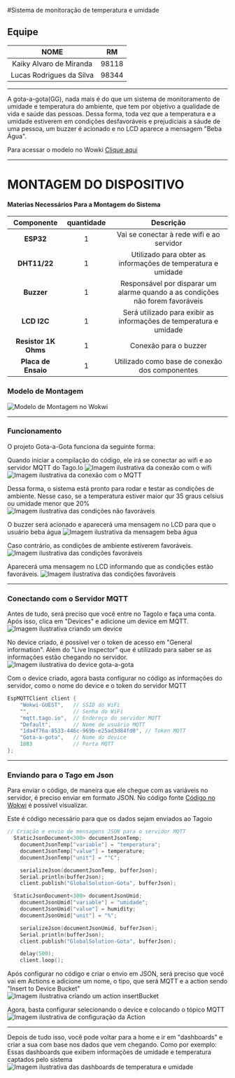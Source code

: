 #Sistema de monitoração de temperatura e umidade

## Equipe

|           NOME           |  RM   |
| :----------------------: | :---: |
| Kaiky Alvaro de Miranda  | 98118 |
| Lucas Rodrigues da Silva | 98344 |

---

A gota-a-gota(GG), nada mais é do que um sistema de monitoramento de umidade e temperatura do ambiente, que tem por objetivo a qualidade de vida e saúde das pessoas. Dessa forma, toda vez que a temperatura e a umidade estiverem em condições desfavoráveis e prejudiciais a sáude de uma pessoa, um buzzer é acionado e no LCD aparece a mensagem "Beba Água".

Para acessar o modelo no Wowki [Clique aqui](https://wokwi.com/projects/381852241971423233)

---

# MONTAGEM DO DISPOSITIVO

#### Materias Necessários Para a Montagem do Sistema

|      Componente      | quantidade |                                   Descrição                                   |
| :------------------: | :--------: | :---------------------------------------------------------------------------: |
|      **ESP32**       |     1      |                   Vai se conectar à rede wifi e ao servidor                   |
|     **DHT11/22**     |     1      |         Utilizado para obter as informações de temperatura e umidade          |
|      **Buzzer**      |     1      | Responsável por disparar um alarme quando a as condições não forem favoráveis |
|     **LCD I2C**      |     1      |      Será utilizado para exibir as informações de temperatura e umidade       |
| **Resistor 1K Ohms** |     1      |                             Conexão para o buzzer                             |
| **Placa de Ensaio**  |     1      |                Utilizado como base de conexão dos componentes                 |

### Modelo de Montagem

![Modelo de Montagem no Wokwi](./imagens//modelo_montagem_gota_gs.png)

---

### Funcionamento

O projeto Gota-a-Gota funciona da seguinte forma:

Quando iniciar a compilação do código, ele irá se conectar ao wifi e ao servidor MQTT do Tago.Io
![Imagem ilustrativa da conexão com o wifi](./imagens/conectando_gota_gs.png)
![Imagem ilustrativa da conexão com o MQTT](./imagens/conectando_mqtt_gota_gs.png)

Dessa forma, o sistema está pronto para rodar e testar as condições de ambiente.
Nesse caso, se a temperatura estiver maior qur 35 graus celsius ou umidade menor que 20%
![Imagem ilustrativa das condições não favoráveis](./imagens/condicoes_nao_favoraveis_gs.png)

O buzzer será acionado e aparecerá uma mensagem no LCD para que o usuário beba água
![Imagem ilustrativa da mensagem beba água](./imagens/mensagem_beber_agua_gs.png)

Caso contrário, as condições de ambiente estiverem favoráveis.
![Imagem ilustrativa das condições favoráveis](./imagens/condicoes_favoraveis_gs.png)

Aparecerá uma mensagem no LCD informando que as condições estão favoráveis.
![Imagem ilustrativa das condições favoráveis](./imagens/mensagem_condicoes_favoraveis_gs.png)

---

### Conectando com o Servidor MQTT

Antes de tudo, será preciso que você entre no TagoIo e faça uma conta. Após isso, clica em "Devices" e adicione um device em MQTT.
![Imagem ilustrativa criando um device](./imagens/criando_device_tago.png)

No device criado, é possível ver o token de acesso em "General information". Além do "Live Inspector" que é utilizado para saber se as informações estão chegando no servidor.
![Imagem ilustrativa do device gota-a-gota](./imagens/device_gota_tago.png)

Com o device criado, agora basta configurar no código as informações do servidor, como o nome do device e o token do servidor MQTT

```C++
EspMQTTClient client {
    "Wokwi-GUEST",   // SSID do WiFi
    "",              // Senha do WiFi
    "mqtt.tago.io",  // Endereço do servidor MQTT
    "Default",       // Nome de usuário MQTT
    "1da4f76a-8533-446c-969b-e25ad3d84fd0", // Token MQTT
    "Gota-a-gota",   // Nome do device
    1883             // Porta MQTT
};
```

---

### Enviando para o Tago em Json

Para enviar o código, de maneira que ele chegue com as variáveis no servidor, é preciso enviar em formato JSON.
No código fonte [Código no Wokwi](https://wokwi.com/projects/381852241971423233) é possível visualizar.

Este é código necessário para que os dados sejam enviados ao Tagoio

```C++
// Criação e envio de mensagens JSON para o servidor MQTT
  StaticJsonDocument<300> documentJsonTemp;
    documentJsonTemp["variable"] = "temperatura";
    documentJsonTemp["value"] = temperature;
    documentJsonTemp["unit"] = "°C";

    serializeJson(documentJsonTemp, bufferJson);
    Serial.println(bufferJson);
    client.publish("GlobalSolution-Gota", bufferJson);

  StaticJsonDocument<300> documentJsonUmid;
    documentJsonUmid["variable"] = "umidade";
    documentJsonUmid["value"] = humidity;
    documentJsonUmid["unit"] = "%";

    serializeJson(documentJsonUmid, bufferJson);
    Serial.println(bufferJson);
    client.publish("GlobalSolution-Gota", bufferJson);

    delay(500);
    client.loop();
```

Após configurar no código e criar o envio em JSON, será preciso que você vai em Actions e adicione um nome, o tipo, que será MQTT e a action sendo "Insert to Device Bucket"
![Imagem ilustrativa criando um action insertBucket](./imagens/insertBucket_tago.png)

Agora, basta configurar selecionando o device e colocando o tópico MQTT
![Imagem ilustrativa de configuração da Action](./imagens/config_action_tago.png)

---

Depois de tudo isso, você pode voltar para a home e ir em "dashboards" e criar a sua com base nos dados que vem chegando.
Como por exemplo:
Essas dashboards que exibem informações de umidade e temperatura captados pelo sistema
![Imagem ilustrativa das dashboards de temperatura e umidade](./imagens/criando_dashboards_tago.png)
